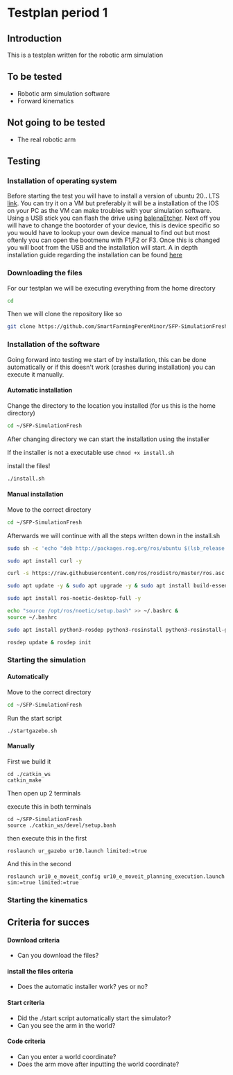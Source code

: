 # Testplan period 1

## Introduction
This is a testplan written for the robotic arm simulation

## To be tested
- Robotic arm simulation software
- Forward kinematics

## Not going to be tested
- The real robotic arm

## Testing


### Installation of operating system
Before starting the test you will have to install a version of ubuntu 20.**.** LTS [link](https://releases.ubuntu.com/20.04/). You can try it on a VM but preferably it will be a installation of the IOS on your PC as the VM can make troubles with your simulation software. Using a USB stick you can flash the drive using [balenaEtcher](https://www.balena.io/etcher/). Next off you will have to change the bootorder of your device, this is device specific so you would have to lookup your own device manual to find out but most oftenly you can open the bootmenu with F1,F2 or F3. Once this is changed you will boot from the USB and the installation will start. A in depth installation guide regarding the installation can be found [here](https://itsfoss.com/install-ubuntu/)

### Downloading the files
For our testplan we will be executing everything from the home directory
```bash
cd
```

Then we will clone the repository like so
```bash
git clone https://github.com/SmartFarmingPerenMinor/SFP-SimulationFresh.git
```
 

### Installation of the software
Going forward into testing we start of by installation, this can be done automatically or if this doesn't work (crashes during installation) you can execute it manually.

#### Automatic installation
Change the directory to the location you installed (for us this is the home directory)
```bash
cd ~/SFP-SimulationFresh 
```
After changing directory we can start the installation using the installer

If the installer is not a executable use ` chmod +x install.sh `


install the files!
```bash
./install.sh
```
#### Manual installation
Move to the correct directory
```bash
cd ~/SFP-SimulationFresh
```

Afterwards we will continue with all the steps written down in the install.sh
```bash
sudo sh -c 'echo "deb http://packages.rog.org/ros/ubuntu $(lsb_release -sc) main" > /etc/apt/sources.list.d/ros-latest.list'
```
```bash
sudo apt install curl -y
```
```bash
curl -s https://raw.githubusercontent.com/ros/rosdistro/master/ros.asc | sudo apt-key add -
```
```bash
sudo apt update -y & sudo apt upgrade -y & sudo apt install build-essentials
```
```bash
sudo apt install ros-noetic-desktop-full -y
```
```bash
echo "source /opt/ros/noetic/setup.bash" >> ~/.bashrc &
source ~/.bashrc
```
```bash
sudo apt install python3-rosdep python3-rosinstall python3-rosinstall-generator python3-wstool build-essential python3-catkin python3-catkin-tools -y
```
```bash
rosdep update & rosdep init
```

### Starting the simulation
#### Automatically
Move to the correct directory
```bash
cd ~/SFP-SimulationFresh
```

Run the start script 
```
./startgazebo.sh
```

#### Manually
First we build it

```
cd ./catkin_ws
catkin_make
```

Then open up 2 terminals


execute this in both terminals
```
cd ~/SFP-SimulationFresh
source ./catkin_ws/devel/setup.bash
```

then execute this in the first
```
roslaunch ur_gazebo ur10.launch limited:=true
```

And this in the second
```
roslaunch ur10_e_moveit_config ur10_e_moveit_planning_execution.launch sim:=true limited:=true
```


### Starting the kinematics

## Criteria for succes
#### Download criteria
- Can you download the files?

#### install the files criteria
- Does the automatic installer work? yes or no?

#### Start criteria
- Did the ./start script automatically start the simulator?
- Can you see the arm in the world?

#### Code criteria
- Can you enter a world coordinate?
- Does the arm move after inputting the world coordinate?

